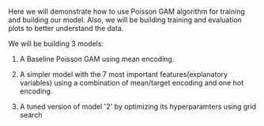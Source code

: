 Here we will demonstrate how to use Poisson GAM algorithm for training and building our model. Also, we will be building training and evaluation plots to better understand the data.

We will be building 3 models:

1) A Baseline Poisson GAM using mean encoding.

2) A simpler model with the 7 most important features(explanatory variables) using a combination of mean/target encoding and one hot encoding.

3) A tuned version of model '2' by optimizing its hyperparamters using grid search
